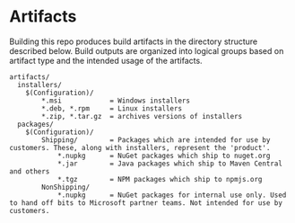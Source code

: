 Artifacts
=========

Building this repo produces build artifacts in the directory structure described below. Build outputs are organized into logical groups based on artifact type and the intended usage of the artifacts.

```
artifacts/
  installers/
    $(Configuration)/
        *.msi            = Windows installers
        *.deb, *.rpm     = Linux installers
        *.zip, *.tar.gz  = archives versions of installers
  packages/
    $(Configuration)/
        Shipping/        = Packages which are intended for use by customers. These, along with installers, represent the 'product'.
            *.nupkg      = NuGet packages which ship to nuget.org
            *.jar        = Java packages which ship to Maven Central and others
            *.tgz        = NPM packages which ship to npmjs.org
        NonShipping/
            *.nupkg      = NuGet packages for internal use only. Used to hand off bits to Microsoft partner teams. Not intended for use by customers.
```
